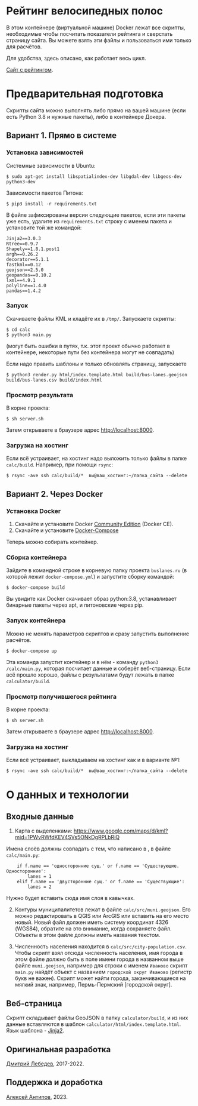 # Рейтинг велосипедных полос

В этом контейнере (виртуальной машине) Docker лежат все скрипты, необходимые чтобы посчитать показатели рейтинга и сверстать страницу сайта. Вы можете взять эти файлы и пользоваться ими только для расчётов.

Для удобства, здесь описано, как работает весь цикл.

[Сайт с рейтингом](https://bikelanes.transmetrika.com/).

# Предварительная подготовка

Скрипты сайта можно выполнять либо прямо на вашей машине (если есть Python 3.8 и нужные пакеты), либо в контейнере Докера.

## Вариант 1. Прямо в системе

### Установка зависимостей

Системные зависимости в Ubuntu:

    $ sudo apt-get install libspatialindex-dev libgdal-dev libgeos-dev python3-dev

Зависимости пакетов Питона:

    $ pip3 install -r requirements.txt

В файле зафиксированы версии следующие пакетов, если эти пакеты уже есть, удалите из `requirements.txt` строку с именем пакета и установите той же командой:

    Jinja2==3.0.3
    Rtree==0.9.7
    Shapely==1.8.1.post1
    argh==0.26.2
    decorator==5.1.1
    fastkml==0.12
    geojson==2.5.0
    geopandas==0.10.2
    lxml==4.9.1
    polyline==1.4.0
    pandas==1.4.2

### Запуск

Скачиваете файлы KML и кладёте их в `/tmp/`. Запускаете скрипты:

    $ cd calc
    $ python3 main.py

(могут быть ошибки в путях, т.к. этот проект обычно работает в контейнере, некоторые пути без контейнера могут не совпадать)

Если надо править шаблоны и только обновлять страницу, запускаете

    $ python3 render.py html/index.template.html build/bus-lanes.geojson build/bus-lanes.csv build/index.html

### Просмотр результата

В корне проекта:

    $ sh server.sh

Затем открываете в браузере адрес [http://localhost:8000](http://localhost:8000).

### Загрузка на хостинг

Если всё устраивает, на хостинг надо выложить только файлы в папке `calc/build`. Например, при помощи `rsync`:

    $ rsync -ave ssh calc/build/*  вы@ваш_хостинг:~/папка_сайта --delete

## Вариант 2. Через Docker

### Установка Docker

1. Скачайте и установите Docker [Community Edition](https://www.docker.com/community-edition/) (Docker CE).
2. Скачайте и установите [Docker-Compose](https://docs.docker.com/compose/install/)

Теперь можно собирать контейнер.

### Сборка контейнера

Зайдите в командной строке в корневую папку проекта `buslanes.ru` (в которой лежит `docker-compose.yml`) и запустите сборку командой:

    $ docker-compose build

Вы увидите как Docker скачивает образ python:3.8, устанавливает бинарные пакеты через apt, и питоновские через pip.

### Запуск контейнера

Можно не менять параметров скриптов и сразу запустить выполнение расчётов.

    $ docker-compose up

Эта команда запустит контейнер и в нём - команду `python3 /calc/main.py`, которая посчитает данные и соберёт веб-страницу. Если всё прошло хорошо, файлы с результатами будут лежать в папке `calculator/build`.

### Просмотр получившегося рейтинга

В корне проекта:

    $ sh server.sh

Затем открываете в браузере адрес [http://localhost:8000](http://localhost:8000).

### Загрузка на хостинг

Если всё устраивает, выкладываем на хостинг как и в варианте №1:

    $ rsync -ave ssh calc/build/*  вы@ваш_хостинг:~/папка_сайта --delete

# О данных и технологии

## Входные данные

1. Карта с выделенками: https://www.google.com/maps/d/kml?mid=1PWvRWfdKEV4SVs5ONkDgRPLbRiQ

  Имена слоёв должны совпадать с тем, что написано в , в файле `calc/main.py`:

        if f.name == 'односторонние сущ.' or f.name == 'Существующие. Односторонние':
            lanes = 1
        elif f.name == 'двусторонние сущ.' or f.name == 'Существующие':
            lanes = 2

  Нужно будет вставить сюда имя слоя в кавычках.

2. Контуры муниципалитетов лежат в файле `calc/src/muni.geojson`. Его можно редактировать в QGIS или ArcGIS или вставить на его место новый. Новый файл должен иметь систему координат 4326 (WGS84), обратите на это внимание, когда сохраняете файл. Объекты в этом файле должны иметь названия текстом.

3. Численность населения находится в `calc/src/city-population.csv`. Чтобы скрипт взял отсюда численность населения, имя города в этом файле должно быть в поле имени города в названном выше файле `muni.geojson`, например для строки с именем `Иваново` скрипт `main.py` найдёт объект с названием `городской округ Иваново` (регистр букв не важен). Скрипт может найти города, заканчивающиеся на мягкий знак, например, Пермь-Пермский [городской округ].

## Веб-страница

Скрипт складывает файлы GeoJSON в папку `calculator/build`, и из них данные вставляются в шаблон `calculator/html/index.template.html`. Язык шаблона - [Jinja2](http://jinja.pocoo.org/docs/2.9/).

## Оригинальная разработка
[Дмитрий Лебедев](http://dl.one-giant-leap.info), 2017-2022.

## Поддержка и доработка
[Алексей Антипов](https://github.com/Alexkeny), 2023.
